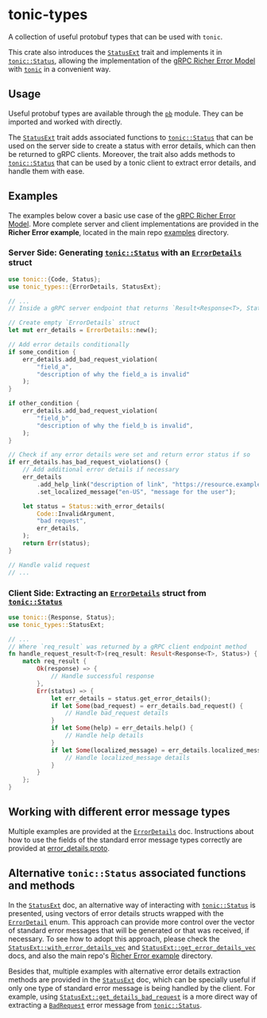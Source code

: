 # tonic-types

A collection of useful protobuf types that can be used with `tonic`.

This crate also introduces the [`StatusExt`] trait and implements it in
[`tonic::Status`], allowing the implementation of the [gRPC Richer Error Model] 
with [`tonic`] in a convenient way.

## Usage

Useful protobuf types are available through the [`pb`] module. They can be
imported and worked with directly.  

The [`StatusExt`] trait adds associated functions to [`tonic::Status`] that can
be used on the server side to create a status with error details, which can then
be returned to gRPC clients. Moreover, the trait also adds methods to
[`tonic::Status`] that can be used by a tonic client to extract error details,
and handle them with ease.

## Examples

The examples below cover a basic use case of the [gRPC Richer Error Model].
More complete server and client implementations are provided in the
**Richer Error example**, located in the main repo [examples] directory.

### Server Side: Generating [`tonic::Status`] with an [`ErrorDetails`] struct

```rust
use tonic::{Code, Status};
use tonic_types::{ErrorDetails, StatusExt};

// ...
// Inside a gRPC server endpoint that returns `Result<Response<T>, Status>`

// Create empty `ErrorDetails` struct
let mut err_details = ErrorDetails::new();

// Add error details conditionally
if some_condition {
    err_details.add_bad_request_violation(
        "field_a",
        "description of why the field_a is invalid"
    );
}

if other_condition {
    err_details.add_bad_request_violation(
        "field_b",
        "description of why the field_b is invalid",
    );
}

// Check if any error details were set and return error status if so
if err_details.has_bad_request_violations() {
    // Add additional error details if necessary
    err_details
        .add_help_link("description of link", "https://resource.example.local")
        .set_localized_message("en-US", "message for the user");

    let status = Status::with_error_details(
        Code::InvalidArgument,
        "bad request",
        err_details,
    );
    return Err(status);
}

// Handle valid request
// ...
```

### Client Side: Extracting an [`ErrorDetails`] struct from [`tonic::Status`]

```rust
use tonic::{Response, Status};
use tonic_types::StatusExt;

// ...
// Where `req_result` was returned by a gRPC client endpoint method
fn handle_request_result<T>(req_result: Result<Response<T>, Status>) {
    match req_result {
        Ok(response) => {
            // Handle successful response
        },
        Err(status) => {
            let err_details = status.get_error_details();
            if let Some(bad_request) = err_details.bad_request() {
                // Handle bad_request details
            }
            if let Some(help) = err_details.help() {
                // Handle help details
            }
            if let Some(localized_message) = err_details.localized_message() {
                // Handle localized_message details
            }
        }
    };
}
```

## Working with different error message types

Multiple examples are provided at the [`ErrorDetails`] doc. Instructions about 
how to use the fields of the standard error message types correctly are provided
at [error_details.proto].

## Alternative `tonic::Status` associated functions and methods

In the [`StatusExt`] doc, an alternative way of interacting with
[`tonic::Status`] is presented, using vectors of error details structs wrapped
with the [`ErrorDetail`] enum. This approach can provide more control over the
vector of standard error messages that will be generated or that was received,
if necessary. To see how to adopt this approach, please check the
[`StatusExt::with_error_details_vec`] and [`StatusExt::get_error_details_vec`]
docs, and also the main repo's [Richer Error example] directory.  

Besides that, multiple examples with alternative error details extraction
methods are provided in the [`StatusExt`] doc, which can be specially
useful if only one type of standard error message is being handled by the
client. For example, using [`StatusExt::get_details_bad_request`] is a
more direct way of extracting a [`BadRequest`] error message from
[`tonic::Status`].

[`tonic::Status`]: https://docs.rs/tonic/latest/tonic/struct.Status.html
[`tonic`]: https://docs.rs/tonic/latest/tonic/
[gRPC Richer Error Model]: https://www.grpc.io/docs/guides/error/
[`pb`]: https://docs.rs/tonic-types/latest/tonic_types/pb/index.html
[`StatusExt`]: https://docs.rs/tonic-types/latest/tonic_types/trait.StatusExt.html
[examples]: https://github.com/hyperium/tonic/tree/master/examples
[`ErrorDetails`]: https://docs.rs/tonic-types/latest/tonic_types/struct.ErrorDetails.html
[error_details.proto]: https://github.com/googleapis/googleapis/blob/master/google/rpc/error_details.proto
[`ErrorDetail`]: https://docs.rs/tonic-types/latest/tonic_types/enum.ErrorDetail.html
[`StatusExt::with_error_details_vec`]: https://docs.rs/tonic-types/latest/tonic_types/trait.StatusExt.html#tymethod.with_error_details_vec
[`StatusExt::get_error_details_vec`]: https://docs.rs/tonic-types/latest/tonic_types/trait.StatusExt.html#tymethod.get_error_details_vec
[Richer Error example]: https://github.com/hyperium/tonic/tree/master/examples/src/richer-error
[`StatusExt::get_details_bad_request`]: https://docs.rs/tonic-types/latest/tonic_types/trait.StatusExt.html#tymethod.get_details_bad_request
[`BadRequest`]: https://docs.rs/tonic-types/latest/tonic_types/struct.BadRequest.html
